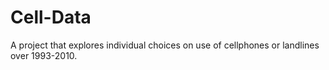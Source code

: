 # Cell-Data
A project that explores individual choices on use of cellphones or landlines over 1993-2010.
